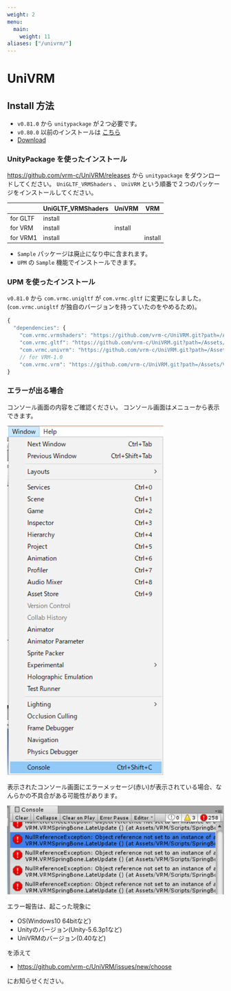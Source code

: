 ```yaml
---
weight: 2
menu:
  main:
    weight: 11
aliases: ["/univrm/"]
---
```


# UniVRM

## Install 方法

* `v0.81.0` から `unitypackage` が２つ必要です。
* `v0.80.0` 以前のインストールは [こちら](/univrm/install/univrm_install)
* [Download](https://github.com/vrm-c/UniVRM/releases)

### UnityPackage を使ったインストール

https://github.com/vrm-c/UniVRM/releases から `unitypackage` をダウンロードしてください。
`UniGLTF_VRMShaders` 、 `UniVRM` という順番で２つのパッケージをインストールしてください。

|          | UniGLTF_VRMShaders | UniVRM  | VRM     |
|----------|--------------------|---------|---------|
| for GLTF | install            |         |         |
| for VRM  | install            | install |         |
| for VRM1 | install            |         | install |

* `Sample` パッケージは廃止になり中に含まれます。 
* `UPM` の `Sample` 機能でインストールできます。
### UPM を使ったインストール

`v0.81.0` から `com.vrmc.unigltf` が `com.vrmc.gltf` に変更になしました。(`com.vrmc.unigltf` が独自のバージョンを持っていたのをやめるため)。

```js
{
  "dependencies": {
    "com.vrmc.vrmshaders": "https://github.com/vrm-c/UniVRM.git?path=/Assets/VRMShaders#v0.81.0",
    "com.vrmc.gltf": "https://github.com/vrm-c/UniVRM.git?path=/Assets/UniGLTF#v0.81.0", // <= unigltf から変わりました(v0.81.0)
    "com.vrmc.univrm": "https://github.com/vrm-c/UniVRM.git?path=/Assets/VRM#v0.81.0",
    // for VRM-1.0
    "com.vrmc.vrm": "https://github.com/vrm-c/UniVRM.git?path=/Assets/VRM10#v0.81.0",} // <= univrm1 から変わりました(v0.81.0)
}
```

### エラーが出る場合

コンソール画面の内容をご確認ください。
コンソール画面はメニューから表示できます。

![コンソール画面を表示するメニュー](/images/vrm/window_console.png)

表示されたコンソール画面にエラーメッセージ(赤い)が表示されている場合、なんらかの不具合がある可能性があります。

![エラーの例](/images/vrm/error.png)

エラー報告は、起こった現象に

* OS(Windows10 64bitなど)
* Unityのバージョン(Unity-5.6.3p1など)
* UniVRMのバージョン(0.40など)

を添えて

* https://github.com/vrm-c/UniVRM/issues/new/choose

にお知らせください。
